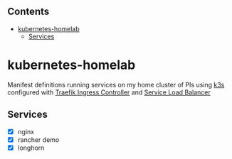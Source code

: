 <!-- START doctoc generated TOC please keep comment here to allow auto update -->
<!-- DON'T EDIT THIS SECTION, INSTEAD RE-RUN doctoc TO UPDATE -->
## Contents

- [kubernetes-homelab](#kubernetes-homelab)
  - [Services](#services)

<!-- END doctoc generated TOC please keep comment here to allow auto update -->

# kubernetes-homelab

Manifest definitions running services on my home cluster of PIs using [k3s](https://k3s.io/) configured with [Traefik Ingress Controller](https://docs.k3s.io/networking#traefik-ingress-controller) and [Service Load Balancer](https://docs.k3s.io/networking#service-load-balancer)

## Services
- [x] nginx
- [x] rancher demo
- [x] longhorn
